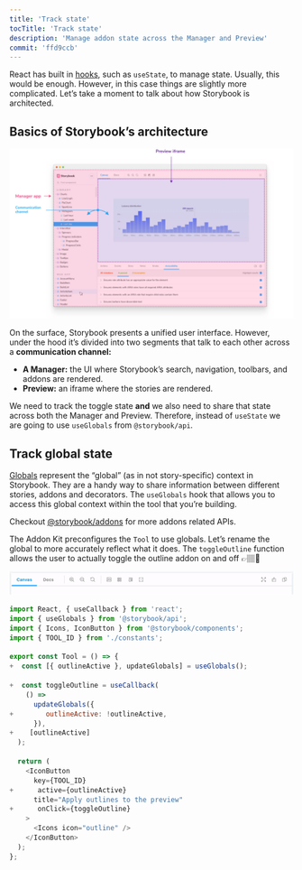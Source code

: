 ```yaml
---
title: 'Track state'
tocTitle: 'Track state'
description: 'Manage addon state across the Manager and Preview'
commit: 'ffd9ccb'
---
```


React has built in [hooks](https://reactjs.org/docs/hooks-state.html#gatsby-focus-wrapper), such as `useState`, to manage state. Usually, this would be enough. However, in this case things are slightly more complicated. Let’s take a moment to talk about how Storybook is architected.

## Basics of Storybook’s architecture

![](../../images/manager-preview.jpg)

On the surface, Storybook presents a unified user interface. However, under the hood it’s divided into two segments that talk to each other across a **communication channel:**

- **A Manager:** the UI where Storybook’s search, navigation, toolbars, and addons are rendered.
- **Preview:** an iframe where the stories are rendered.

We need to track the toggle state **and** we also need to share that state across both the Manager and Preview. Therefore, instead of `useState` we are going to use `useGlobals` from `@storybook/api`.

## Track global state

[Globals](https://storybook.js.org/docs/react/essentials/toolbars-and-globals/#globals) represent the “global” (as in not story-specific) context in Storybook. They are a handy way to share information between different stories, addons and decorators. The `useGlobals` hook that allows you to access this global context within the tool that you’re building.

<div class="aside">Checkout <a href="https://storybook.js.org/docs/react/addons/addons-api">@storybook/addons</a> for more addons related APIs.</div>

The Addon Kit preconfigures the `Tool` to use globals. Let’s rename the global to more accurately reflect what it does. The `toggleOutline` function allows the user to actually toggle the outline addon on and off 👉🏽🔘

![The tool track toggle state](../../images/track-state.gif)

```diff:title=src/Tool.js
import React, { useCallback } from 'react';
import { useGlobals } from '@storybook/api';
import { Icons, IconButton } from '@storybook/components';
import { TOOL_ID } from './constants';

export const Tool = () => {
+  const [{ outlineActive }, updateGlobals] = useGlobals();

+  const toggleOutline = useCallback(
    () =>
      updateGlobals({
+        outlineActive: !outlineActive,
      }),
+    [outlineActive]
  );

  return (
    <IconButton
      key={TOOL_ID}
+      active={outlineActive}
      title="Apply outlines to the preview"
+      onClick={toggleOutline}
    >
      <Icons icon="outline" />
    </IconButton>
  );
};
```
